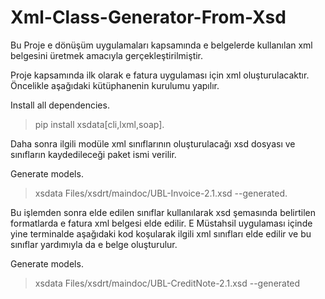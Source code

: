 # Xml-Class-Generator-From-Xsd

Bu Proje e dönüşüm uygulamaları kapsamında e belgelerde kullanılan xml belgesini üretmek amacıyla gerçekleştirilmiştir. 
 
Proje kapsamında ilk olarak e fatura uygulaması için xml oluşturulacaktır. Öncelikle aşağıdaki kütüphanenin kurulumu yapılır.

Install all dependencies.
>pip install xsdata[cli,lxml,soap].

Daha sonra ilgili modüle xml sınıflarının oluşturulacağı xsd dosyası ve sınıfların kaydedileceği paket ismi verilir.

Generate models.
>xsdata Files/xsdrt/maindoc/UBL-Invoice-2.1.xsd --generated.

Bu işlemden sonra elde edilen sınıflar kullanılarak xsd şemasında belirtilen formatlarda e fatura xml belgesi elde edilir.
E Müstahsil uygulaması içinde yine terminalde aşağıdaki kod koşularak ilgili xml sınıfları elde edilir ve bu sınıflar yardımıyla da e belge oluşturulur.

Generate models.
>xsdata Files/xsdrt/maindoc/UBL-CreditNote-2.1.xsd --generated
